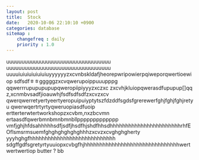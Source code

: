 ```yaml
---
layout: post
title:  Stock
date:   2020-10-06 22:10:10 +0900
categories: database
sitemap :
    changefreq : daily
    priority : 1.0
---
```

uuuuuuuuuuuuuuuuuuuuuuuuuuuuuuuuuu
uuuuuuuuuuuuuuuuuuuuuuuuuuuuuuuuuu
uuuuiuiuiuiuiuiuiuyyyyyyzxcvnbskldafjheorepwripowierpqiweporqwertioewiop
sdfsdfㅎㅎgggggzxcvqwerupoippuuupppg
qqwerrrupupupupupqweropiipiyyyzxczxc
zxcvhjkluiopqwerasdfupupup[]qq
z,xcnmbvsadfjioauwhjfsdfsdfsdfzxcvzxcv
qwerqwerretyertyeertyeropuipuiyptytszfdzddfsgdsfgrerewerfghjfghjfghjretyu
qwerwqertrtyrtyqweruopiasdfuoip
ertterterwtertworkshopzxcvbm,nxzbcvmn
ertaasdfqwerbmnbmnbmnbllppppppppppppp
vmfjghjhfdsahhhhhsdfjsdfjhsdfhjshdfhhsdhhhhhhhhhhhhhhhhhhhhhhhrhfEOflsmsrmsuemfghghghghghghhhzxcvzxcvghghgherty
yyyhghgfhhhhhhhhhhhhhhhhhhhhhhhhhhhh
sdgffgdfsgretyrtyuuiopxcvbgfhjhhhhhhhhhhhhhhhhhhhhhhhhhhhhhhhwertwertwertiop
butter ? bb